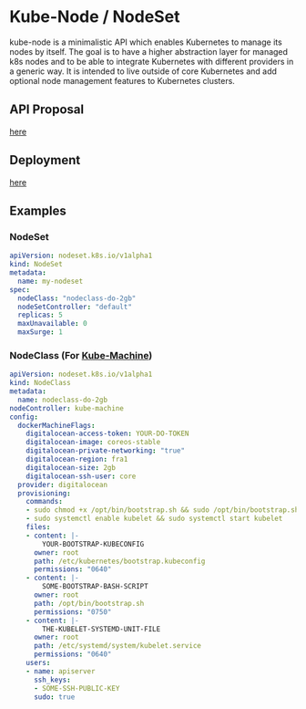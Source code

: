 # Kube-Node / NodeSet
kube-node is a minimalistic API which enables Kubernetes to manage its nodes by itself. The goal is to have a higher abstraction layer for managed k8s nodes and to be able to  integrate Kubernetes with different providers in a generic way. It is intended to live outside of core Kubernetes and add optional node management features to Kubernetes clusters.

## API Proposal
[here](https://github.com/kube-node/nodeset/blob/master/proposal.md)

## Deployment
[here](https://github.com/kube-node/nodeset/blob/master/cmd/nodeset-controller/README.md)

## Examples

### NodeSet

```yaml
apiVersion: nodeset.k8s.io/v1alpha1
kind: NodeSet
metadata:
  name: my-nodeset
spec:
  nodeClass: "nodeclass-do-2gb"
  nodeSetController: "default"
  replicas: 5
  maxUnavailable: 0
  maxSurge: 1
```

### NodeClass (For [Kube-Machine](https://github.com/kube-node/kube-machine))

```yaml
apiVersion: nodeset.k8s.io/v1alpha1
kind: NodeClass
metadata:
  name: nodeclass-do-2gb
nodeController: kube-machine
config:
  dockerMachineFlags:
    digitalocean-access-token: YOUR-DO-TOKEN
    digitalocean-image: coreos-stable
    digitalocean-private-networking: "true"
    digitalocean-region: fra1
    digitalocean-size: 2gb
    digitalocean-ssh-user: core
  provider: digitalocean
  provisioning:
    commands:
    - sudo chmod +x /opt/bin/bootstrap.sh && sudo /opt/bin/bootstrap.sh
    - sudo systemctl enable kubelet && sudo systemctl start kubelet
    files:
    - content: |-
        YOUR-BOOTSTRAP-KUBECONFIG
      owner: root
      path: /etc/kubernetes/bootstrap.kubeconfig
      permissions: "0640"
    - content: |-
        SOME-BOOTSTRAP-BASH-SCRIPT
      owner: root
      path: /opt/bin/bootstrap.sh
      permissions: "0750"
    - content: |-
        THE-KUBELET-SYSTEMD-UNIT-FILE
      owner: root
      path: /etc/systemd/system/kubelet.service
      permissions: "0640"
    users:
    - name: apiserver
      ssh_keys:
      - SOME-SSH-PUBLIC-KEY
      sudo: true
```
